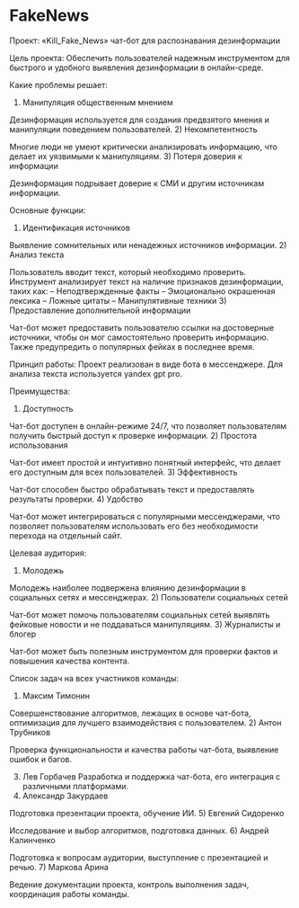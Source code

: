 # FakeNews
Проект: «Kill_Fake_News» чат-бот для распознавания дезинформации

Цель проекта: Обеспечить пользователей надежным инструментом для быстрого и удобного выявления дезинформации в онлайн-среде.

Какие проблемы решает: 
1) Манипуляция общественным мнением

Дезинформация используется для создания предвзятого мнения и манипуляции поведением пользователей.
2) Некомпетентность

Многие люди не умеют критически анализировать информацию, что делает их уязвимыми к манипуляциям.
3) Потеря доверия к информации

Дезинформация подрывает доверие к СМИ и другим источникам информации.

Основные функции:
1) Идентификация источников

Выявление сомнительных или ненадежных источников информации.
2) Анализ текста

Пользователь вводит текст, который необходимо проверить. Инструмент анализирует текст на наличие признаков дезинформации, таких как:
– Неподтвержденные факты
– Эмоционально окрашенная лексика
– Ложные цитаты
– Манипулятивные техники
3) Предоставление дополнительной информации

Чат-бот может предоставить пользователю ссылки на достоверные источники, чтобы он мог самостоятельно проверить информацию. Также предупредить о популярных фейках в последнее время.

Принцип работы:
Проект реализован в виде бота в мессенджере. Для анализа текста используется yandex gpt pro.

Преимущества:
1) Доступность

Чат-бот доступен в онлайн-режиме 24/7, что позволяет пользователям получить быстрый доступ к проверке информации.
2) Простота использования

Чат-бот имеет простой и интуитивно понятный интерфейс, что делает его доступным для всех пользователей.
3) Эффективность

Чат-бот способен быстро обрабатывать текст и предоставлять результаты проверки.
4) Удобство

Чат-бот может интегрироваться с популярными мессенджерами, что позволяет пользователям использовать его без необходимости перехода на отдельный сайт.

Целевая аудитория:
1) Молодежь

Молодежь наиболее подвержена влиянию дезинформации в социальных сетях и мессенджерах.
2) Пользователи социальных сетей

Чат-бот может помочь пользователям социальных сетей выявлять фейковые новости и не поддаваться манипуляциям.
3) Журналисты и блогер

Чат-бот может быть полезным инструментом для проверки фактов и повышения качества контента.

Список задач на всех участников команды:
1) Максим Тимонин

Совершенствование алгоритмов, лежащих в основе чат-бота, оптимизация для лучшего взаимодействия с пользователем.
2) Антон Трубников

Проверка функциональности и качества работы чат-бота, выявление ошибок и багов.

3) Лев Горбачев
Разработка и поддержка чат-бота, его интеграция с различными платформами.
4) Александр Закурдаев

Подготовка презентации проекта, обучение ИИ.
5) Евгений Сидоренко

Исследование и выбор алгоритмов, подготовка данных.
6) Андрей Калинченко

Подготовка к вопросам аудитории, выступление с презентацией и речью.
7) Маркова Арина

Ведение документации проекта, контроль выполнения задач, координация работы команды.

